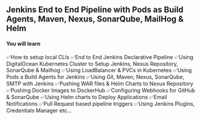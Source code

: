 ## Jenkins End to End Pipeline with Pods as Build Agents, Maven, Nexus, SonarQube, MailHog & Helm

#### You will learn
✅How to setup local CLIs
✅End to End Jenkins Declarative Pipeline
✅Using DigitalOcean Kubernetes Cluster to Setup Jenkins, Nexus Repository, SonarQube & Mailhog
✅Using LoadBalancer & PVCs in Kubernetes
✅Using Pods a Build Agents for Jenkins 
✅Using Git, Maven, Nexus, SonarQube, SMTP with Jenkins
✅Pushing WAR files & Helm Charts to Nexus Repository
✅Pushing Docker Images to DockerHub
✅Configuring Webhooks for GitHub & SonarQube
✅Using Helm charts to Deploy Applications
✅Email Notifications
✅Pull Request based pipeline triggers
✅Using Jenkins Plugins, Credentials Manager etc...
